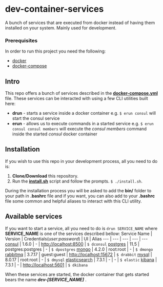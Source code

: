 # dev-container-services
A bunch of services that are executed from docker instead of having them installed 
on your system. Mainly used for development.

### Prerequisites
In order to run this project you need the following:
 - [docker](https://www.docker.com/community-edition#/download)
 - [docker-compose](https://docs.docker.com/compose/install/)

## Intro
This repo offers a bunch of services described in the [**docker-compose.yml**](resources/docker-compose.yml) file.
These services can be interacted with using a few CLI utilities built here:
 - **drun** - starts a service inside a docker container e.g. ```$ erun consul```
 will start the consul service 
 - **erun** - allows us to execute commands in a started service e.g. ```$ erun consul consul members``` 
 will execute the *consul members* command inside the started *consul* docker container 

## Installation
If you wish to use this repo in your development process, all you need to do is:
 1. **Clone/Download** this repository.
 2. Run the [**install.sh**](install.sh) script and follow the prompts. ```$ ./install.sh```.

 During the installation process you will be asked to add the **bin/** folder to 
 your path in **.bashrc** file and if you want, you can also add to your **.bashrc** 
 file some common and helpful aliases to interact with this CLI utility. 

## Available services
If you want to start a service, all you need to do is ```drun SERVICE_NAME``` where
**SERVICE_NAME** is one of the services described bellow:
Service Name | Version | Credentials(*user:password*) | UI | Alias
--- | --- | --- | --- | ---
[consul](https://www.consul.io/) | 1.6.0 | - | [http://localhost:8500](http://localhost:8500) | ```$ dconsul```
[postgres](https://www.postgresql.org/) | 11.5 | postgres:postgres | - | ```$ dpostgres```
[mongo](https://www.mongodb.com/) | 4.2.0 | root:root | - | ```$ dmongo```
[rabbitmq](https://www.rabbitmq.com/) | 3.7.17 | guest:guest | [http://localhost:15672](http://localhost:15672) | ```$ drabbit```
[mysql](https://www.mysql.com/) | 8.0.17 | root:root | - | ```$ dmysql```
[elasticsearch](https://www.elastic.co/products/elasticsearch/) | 7.3.1 | - | - | ```$ elastic```
[kibana](https://www.elastic.co/products/kibana) | 7.3.1 | - | [http://localhost:5601](http://localhost:5601) | ```$ dkibana```

When these services are started, the docker container that gets started bears the
name ***dev-[SERVICE_NAME]*** .

